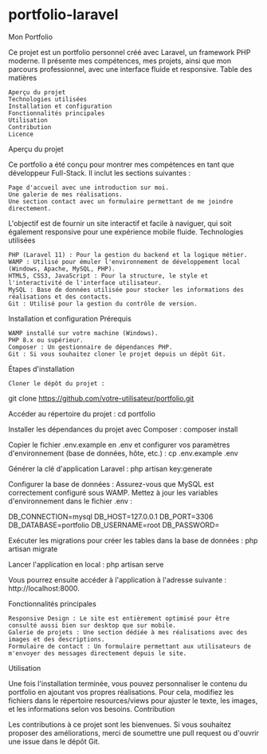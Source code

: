 # portfolio-laravel

Mon Portfolio

Ce projet est un portfolio personnel créé avec Laravel, un framework PHP moderne. Il présente mes compétences, mes projets, ainsi que mon parcours professionnel, avec une interface fluide et responsive.
Table des matières

    Aperçu du projet
    Technologies utilisées
    Installation et configuration
    Fonctionnalités principales
    Utilisation
    Contribution
    Licence

Aperçu du projet

Ce portfolio a été conçu pour montrer mes compétences en tant que développeur Full-Stack. Il inclut les sections suivantes :

    Page d'accueil avec une introduction sur moi.
    Une galerie de mes réalisations.
    Une section contact avec un formulaire permettant de me joindre directement.

L'objectif est de fournir un site interactif et facile à naviguer, qui soit également responsive pour une expérience mobile fluide.
Technologies utilisées

    PHP (Laravel 11) : Pour la gestion du backend et la logique métier.
    WAMP : Utilisé pour émuler l'environnement de développement local (Windows, Apache, MySQL, PHP).
    HTML5, CSS3, JavaScript : Pour la structure, le style et l'interactivité de l'interface utilisateur.
    MySQL : Base de données utilisée pour stocker les informations des réalisations et des contacts.
    Git : Utilisé pour la gestion du contrôle de version.

Installation et configuration
Prérequis

    WAMP installé sur votre machine (Windows).
    PHP 8.x ou supérieur.
    Composer : Un gestionnaire de dépendances PHP.
    Git : Si vous souhaitez cloner le projet depuis un dépôt Git.

Étapes d'installation

    Cloner le dépôt du projet :
git clone https://github.com/votre-utilisateur/portfolio.git

Accéder au répertoire du projet :
cd portfolio

Installer les dépendances du projet avec Composer :
composer install

Copier le fichier .env.example en .env et configurer vos paramètres d'environnement (base de données, hôte, etc.) :
cp .env.example .env

Générer la clé d'application Laravel :
php artisan key:generate

Configurer la base de données : Assurez-vous que MySQL est correctement configuré sous WAMP. 
Mettez à jour les variables d'environnement dans le fichier .env :

DB_CONNECTION=mysql
DB_HOST=127.0.0.1
DB_PORT=3306
DB_DATABASE=portfolio
DB_USERNAME=root
DB_PASSWORD=

Exécuter les migrations pour créer les tables dans la base de données :
php artisan migrate

Lancer l'application en local :
php artisan serve

Vous pourrez ensuite accéder à l'application à l'adresse suivante : http://localhost:8000.

Fonctionnalités principales

    Responsive Design : Le site est entièrement optimisé pour être consulté aussi bien sur desktop que sur mobile.
    Galerie de projets : Une section dédiée à mes réalisations avec des images et des descriptions.
    Formulaire de contact : Un formulaire permettant aux utilisateurs de m'envoyer des messages directement depuis le site.

Utilisation

Une fois l'installation terminée, vous pouvez personnaliser le contenu du portfolio en ajoutant vos propres réalisations. Pour cela, modifiez les fichiers dans le répertoire resources/views pour ajuster le texte, les images, et les informations selon vos besoins.
Contribution

Les contributions à ce projet sont les bienvenues. Si vous souhaitez proposer des améliorations, merci de soumettre une pull request ou d'ouvrir une issue dans le dépôt Git.
